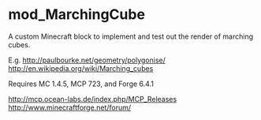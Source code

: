 mod_MarchingCube
================

A custom Minecraft block to implement and test out the render of marching cubes.

E.g.
http://paulbourke.net/geometry/polygonise/
http://en.wikipedia.org/wiki/Marching_cubes

Requires MC 1.4.5, MCP 723, and Forge 6.4.1

http://mcp.ocean-labs.de/index.php/MCP_Releases
http://www.minecraftforge.net/forum/
